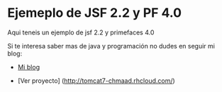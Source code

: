 Ejemeplo de JSF 2.2 y PF 4.0
=============

Aqui teneis un ejemplo de jsf 2.2 y primefaces 4.0


Si te interesa saber mas de java y programación no dudes en seguir mi blog:

* [Mi blog](http://tirandolineasdecodigo.blogspot.com.es/)

* [Ver proyecto] (http://tomcat7-chmaad.rhcloud.com/)

